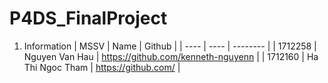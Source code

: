 # P4DS_FinalProject

1. Information
| MSSV | Name | Github |
| ---- | ---- | -------- |
| 1712258 | Nguyen Van Hau | https://github.com/kenneth-nguyenn |
| 1712160 | Ha Thi Ngoc Tham | https://github.com/ |
